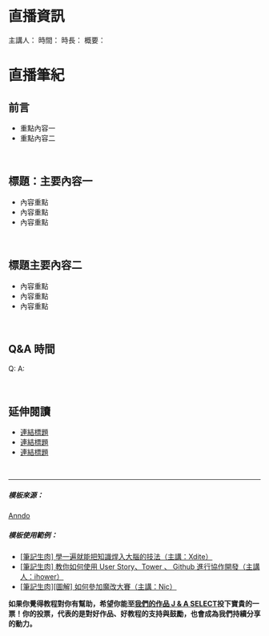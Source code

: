 
# **直播資訊**

主講人：
時間：
時長：
概要：


# **直播筆紀**

## **前言**

- 重點內容一
- 重點內容二


<br/>

## **標題：主要內容一**

- 內容重點
- 內容重點
- 內容重點


<br/>

## **標題主要內容二**

- 內容重點
- 內容重點
- 內容重點


<br/>

## **Q&A 時間**

Q:
A:


<br/>

## **延伸閱讀**

* <a href="網址">連結標題</a>
* <a href="網址">連結標題</a>
* <a href="網址">連結標題</a>





<br/>
<hr/>

##### 模板來源：

<a href="http://anndo-blog.logdown.com/" target="_blank"> Anndo </a>

##### 模板使用範例：

* <a href="http://anndo-blog.logdown.com/posts/1790227" target="_blank"> [筆記生肉] 學一遍就能把知識焊入大腦的技法（主講：Xdite） </a>
* <a href="http://anndo-blog.logdown.com/posts/1850784" target="_blank"> [筆記生肉] 教你如何使用 User Story、Tower 、 Github 進行協作開發（主講人：ihower） </a>
* <a href="http://anndo-blog.logdown.com/posts/1718564" target="_blank"> [筆記生肉][圖解] 如何參加魔改大賽（主講：Nic） </a>


**如果你覺得教程對你有幫助，希望你能至<a href="https://fullstack.xinshengdaxue.com/works/558" target="_blank">我們的作品 J & A SELECT</a>投下寶貴的一票！你的投票，代表的是對好作品、好教程的支持與鼓勵，也會成為我們持續分享的動力。**

